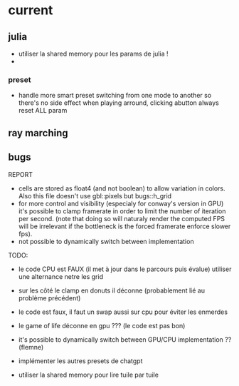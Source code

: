 # current

## julia

- utiliser la shared memory pour les params de julia !
-

### preset

- handle more smart preset switching from one mode to another so there's no side effect when playing arround, clicking abutton always reset ALL param


## ray marching


## bugs 

REPORT
- cells are stored as float4 (and not boolean) to allow variation in colors. Also this file doesn't use gbl::pixels but bugs::h_grid
- for more control and visibility (especialy for conway's version in GPU) it's possible to clamp framerate in order to limit the number of iteration per second. (note that doing so will naturaly render the computed FPS will be irrelevant if the bottleneck is the forced framerate enforce slower fps).
- not possible to dynamically switch between implementation

TODO:
- le code CPU est FAUX (il met à jour dans le parcours puis évalue) utiliser une alternance netre les grid
- sur les côté le clamp en donuts il déconne (probablement lié au problème précédent)

- le code est faux, il faut un swap aussi sur cpu pour éviter les enmerdes
- le game of life déconne en gpu ??? (le code est pas bon)

- it's possible to dynamically switch between GPU/CPU implementation ?? (flemne)

- implémenter les autres presets de chatgpt
- utiliser la shared memory pour lire tuile par tuile
